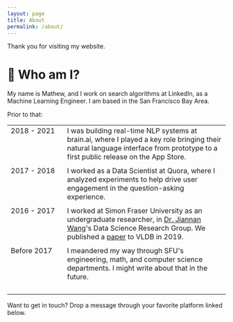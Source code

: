 ```yaml
---
layout: page
title: About
permalink: /about/
---
```


Thank you for visiting my website.

# 🔎 Who am I? 
My name is Mathew, and I work on search algorithms at LinkedIn, as a Machine Learning Engineer. I am based in the San Francisco Bay Area. 

Prior to that:

<table style="border-collapse: collapse;">
  <tr>
    <td nowrap style="padding-right: 20px; padding-bottom: 10px; vertical-align: top;">2018 - 2021</td>
    <td style="padding-bottom: 10px;">I was building real-time NLP systems at brain.ai, where I played a key role bringing their natural language interface from prototype to a first public release on the App Store.</td>
  </tr>
  <tr>
    <td nowrap style="padding-right: 20px; padding-bottom: 10px; vertical-align: top;">2017 - 2018</td>
    <td style="padding-bottom: 10px;">I worked as a Data Scientist at Quora, where I analyzed experiments to help drive user engagement in the question-asking experience.</td>
  </tr>
  <tr>
    <td nowrap style="padding-right: 20px; padding-bottom: 10px; vertical-align: top;">2016 - 2017</td>
    <td style="padding-bottom: 10px;">I worked at Simon Fraser University as an undergraduate researcher, in <a href="https://www2.cs.sfu.ca/~jnwang/">Dr. Jiannan Wang</a>'s Data Science Research Group. We published a <a href="https://www2.cs.sfu.ca/~jnwang/papers/TR-TAR.pdf">paper</a> to VLDB in 2019.</td>
  </tr>
  <tr>
    <td nowrap style="padding-right: 20px; padding-bottom: 30px; vertical-align: top;">Before 2017</td>
    <td style="padding-bottom: 30px;">I meandered my way through SFU's engineering, math, and computer science departments. I might write about that in the future.</td>
  </tr>
</table>

Want to get in touch? Drop a message through your favorite platform linked below.